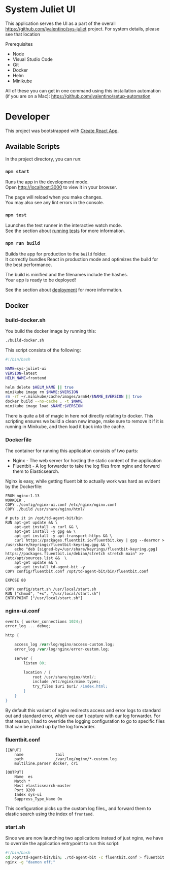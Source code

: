 # System Juliet UI

This application serves the UI as a part of the overall https://github.com/jvalentino/sys-juliet project. For system details, please see that location

Prerequisites

- Node
- Visual Studio Code
- Git
- Docker
- Helm
- Minikube

All of these you can get in one command using this installation automation (if you are on a Mac): https://github.com/jvalentino/setup-automation

# Developer

This project was bootstrapped with [Create React App](https://github.com/facebook/create-react-app).

## Available Scripts

In the project directory, you can run:

### `npm start`

Runs the app in the development mode.\
Open [http://localhost:3000](http://localhost:3000) to view it in your browser.

The page will reload when you make changes.\
You may also see any lint errors in the console.

### `npm test`

Launches the test runner in the interactive watch mode.\
See the section about [running tests](https://facebook.github.io/create-react-app/docs/running-tests) for more information.

### `npm run build`

Builds the app for production to the `build` folder.\
It correctly bundles React in production mode and optimizes the build for the best performance.

The build is minified and the filenames include the hashes.\
Your app is ready to be deployed!

See the section about [deployment](https://facebook.github.io/create-react-app/docs/deployment) for more information.

## Docker

### build-docker.sh

You build the docker image by running this:

```bash
./build-docker.sh
```

This script consists of the following:

```bash
#!/bin/bash

NAME=sys-juliet-ui
VERSION=latest
HELM_NAME=frontend

helm delete $HELM_NAME || true
minikube image rm $NAME:$VERSION
rm -rf ~/.minikube/cache/images/arm64/$NAME_$VERSION || true
docker build --no-cache . -t $NAME
minikube image load $NAME:$VERSION
```

There is quite a bit of magic in here not directly relating to docker. This scripting ensures we build a clean new image, make sure to remove it if it is running in Minikube, and then load it back into the cache.

### Dockerfile

The container for running this application consists of two parts:

- Nginx - The web server for hosting the static content of the application
- Fluentbit - A log forwarder to take the log files from nginx and forward them to Elasticsearch.

Nginx is easy, while getting fluent bit to actually work was hard as evident by the Dockerfile:

```Docker
FROM nginx:1.13
WORKDIR .
COPY ./config/nginx-ui.conf /etc/nginx/nginx.conf
COPY ./build /usr/share/nginx/html/

# puts it in /opt/td-agent-bit/bin
RUN apt-get update && \
    apt-get install -y curl && \
    apt-get install -y gpg && \
    apt-get install -y apt-transport-https && \
    curl https://packages.fluentbit.io/fluentbit.key | gpg --dearmor > /usr/share/keyrings/fluentbit-keyring.gpg && \
    echo "deb [signed-by=/usr/share/keyrings/fluentbit-keyring.gpg] https://packages.fluentbit.io/debian/stretch stretch main" >> /etc/apt/sources.list &&  \
    apt-get update && \
    apt-get install td-agent-bit -y
COPY config/fluentbit.conf /opt/td-agent-bit/bin/fluentbit.conf

EXPOSE 80

COPY config/start.sh /usr/local/start.sh
RUN ["chmod", "+x", "/usr/local/start.sh"]
ENTRYPOINT ["/usr/local/start.sh"]
```

### nginx-ui.conf

```groovy
events { worker_connections 1024;}
error_log ... debug;

http {

    access_log /var/log/nginx/access-custom.log;
    error_log /var/log/nginx/error-custom.log;

    server {
        listen 80;

        location / {
            root /usr/share/nginx/html/;
            include /etc/nginx/mime.types;
            try_files $uri $uri/ /index.html;
        }
    }
}
```

By default this variant of nginx redirects access and error logs to standard out and standard error, which we can't capture with our log forwarder. For that reason, I had to override the logging configuration to go to specific files that can be picked up by the log forwarder.

### fluentbit.conf

```properties
[INPUT]
    name              tail
    path              /var/log/nginx/*-custom.log
    multiline.parser docker, cri

[OUTPUT]
    Name  es
    Match *
    Host elasticsearch-master
    Port 9200
    Index sys-ui
    Suppress_Type_Name On
```

This configuration picks up the custom log files,, and forward them to elastic search using the index of `frontend`.

### start.sh

Since we are now launching two applications instead of just nginx, we have to override the application entrypoint to run this script:

```bash
#!/bin/bash
cd /opt/td-agent-bit/bin; ./td-agent-bit -c fluentbit.conf > fluentbit.log 2>&1 &
nginx -g "daemon off;"
```

